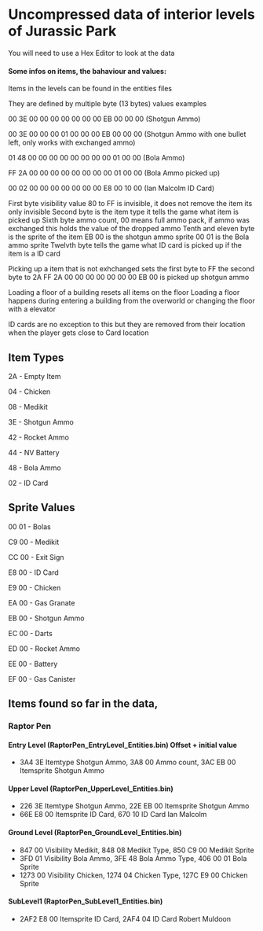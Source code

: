 # Uncompressed data of interior levels of Jurassic Park
You will need to use a Hex Editor to look at the data

#### Some infos on items, the bahaviour and values:

Items in the levels can be found in the entities files

They are defined by multiple byte (13 bytes) values
examples

00 3E 00 00 00 00 00 00 00 EB 00 00 00 (Shotgun Ammo)

00 3E 00 00 00 01 00 00 00 EB 00 00 00 (Shotgun Ammo with one bullet left, only works with exchanged ammo)

01 48 00 00 00 00 00 00 00 00 01 00 00 (Bola Ammo)

FF 2A 00 00 00 00 00 00 00 00 01 00 00 (Bola Ammo picked up)

00 02 00 00 00 00 00 00 00 E8 00 10 00 (Ian Malcolm ID Card)


First byte visibility value 80 to FF is invisible, it does not remove the item its only invisible 
Second byte is the item type it tells the game what item is picked up
Sixth byte ammo count, 00 means full ammo pack, if ammo was exchanged this holds the value of the dropped ammo
Tenth and eleven byte is the sprite of the item EB 00 is the shotgun ammo sprite 00 01 is the Bola ammo sprite
Twelvth byte tells the game what ID card is picked up if the item is a ID card

Picking up a item that is not exhchanged sets the first byte to FF the second byte to 2A
FF 2A 00 00 00 00 00 00 00 EB 00 is picked up shotgun ammo 

Loading a floor of a building resets all items on the floor
Loading a floor happens during entering a building from the overworld or changing the floor with a elevator

ID cards are no exception to this but they are removed from their location when the player gets close to Card location

## Item Types
2A - Empty Item

04 - Chicken

08 - Medikit

3E - Shotgun Ammo

42 - Rocket Ammo

44 - NV Battery

48 - Bola Ammo

02 - ID Card

## Sprite Values
00 01 - Bolas

C9 00 - Medikit

CC 00 - Exit Sign

E8 00 - ID Card

E9 00 - Chicken

EA 00 - Gas Granate

EB 00 - Shotgun Ammo

EC 00 - Darts

ED 00 - Rocket Ammo

EE 00 - Battery

EF 00 - Gas Canister


## Items found so far in the data, 

### Raptor Pen

#### Entry Level (RaptorPen_EntryLevel_Entities.bin) Offset + initial value
- 3A4 3E Itemtype Shotgun Ammo, 3A8 00 Ammo count, 3AC EB 00 Itemsprite Shotgun Ammo

#### Upper Level (RaptorPen_UpperLevel_Entities.bin)
- 226 3E Itemtype Shotgun Ammo, 22E EB 00 Itemsprite Shotgun Ammo
- 66E E8 00 Itemsprite ID Card, 670 10 ID Card Ian Malcolm

#### Ground Level (RaptorPen_GroundLevel_Entities.bin)
- 847 00 Visibility Medikit, 848 08 Medikit Type, 850 C9 00 Medikit Sprite
- 3FD 01 Visibility Bola Ammo, 3FE 48 Bola Ammo Type, 406 00 01 Bola Sprite
- 1273 00 Visibility Chicken, 1274 04 Chicken Type, 127C E9 00 Chicken Sprite

#### SubLevel1 (RaptorPen_SubLevel1_Entities.bin)
- 2AF2 E8 00 Itemsprite ID Card, 2AF4 04 ID Card Robert Muldoon
